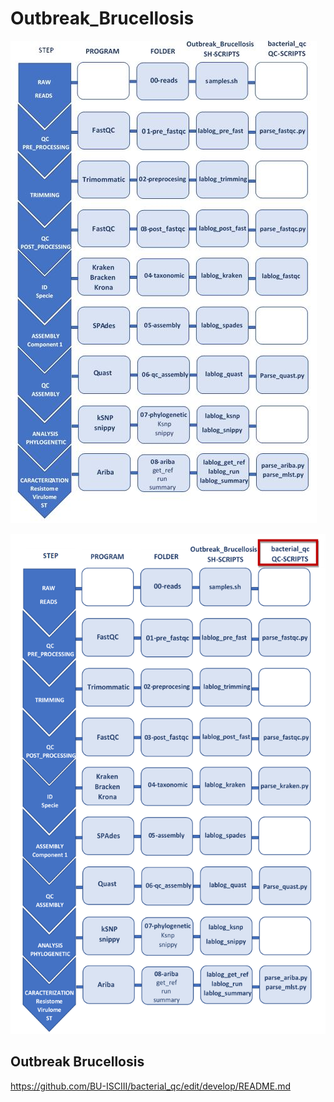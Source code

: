 # Outbreak_Brucellosis
![Schema Outbreak Analysis](Analysis_Schema.jpg "Schema Outbreak Analysis")
<p align="center">
  <img width="800" height="800" src="https://github.com/BU-ISCIII/bacterial_qc/blob/master/images/Schema_Brucellosis_Ourbreak.png">
</p>


## Outbreak Brucellosis 

https://github.com/BU-ISCIII/bacterial_qc/edit/develop/README.md
